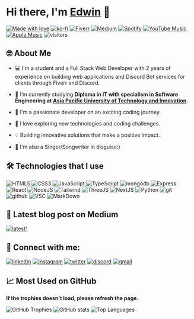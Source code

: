 # Hi there, I'm [Edwin](https://notedwin.codes) 👋
[![Made with love](https://img.shields.io/badge/-Made%20With%20Love-DD2476?style=flat-square&logo=github&logoColor=white)](https://github.com/notedwin-dev)
[![ko-fi](https://img.shields.io/badge/-Support_Me_On_Ko--fi-black?style=flat-square&logo=kofi&logoColor=white)](https://ko-fi.com/J3J7PPGKH)
[![Fiverr](https://img.shields.io/badge/Fiverr-1DBF73?style=flat-square&logo=fiverr&logoColor=white)](https://www.fiverr.com/edwin_2004)
[![Medium](https://img.shields.io/badge/-Medium-000?style=flat-square&logo=Medium&logoColor=white&&link=https://medium.com/@weltonfelix)](https://medium.com/@notedwin)
[![Spotify](https://img.shields.io/badge/Spotify-1ED760?&style=flat-square&logo=spotify&logoColor=white)](https://open.spotify.com/artist/2QktWJstHjQfA3gYf4M2va)
[![YouTube Music](https://img.shields.io/badge/YouTube_Music-FF0000?style=flat-square&logo=youtube-music&logoColor=white&)](https://youtube.com/@NotEdwinOfficial)
[![Apple Music](https://img.shields.io/badge/Apple_Music-F34E68?style=flat-square&logo=apple-music&logoColor=white)](https://music.apple.com/my/artist/notedwin/1539958314)
![visitors](https://visitor-badge.laobi.icu/badge?page_id=notedwin-dev.visitor-badge)

## 🤓 About Me
- 💻 I'm a student and a Full Stack Web Developer with 2 years of experience on building web applications and Discord Bot services for clients through Fiverr and Discord.

- 📖 I’m currently studying **Diploma in IT with specialism in Software Engineering at [Asia Pacific University of Technology and Innovation](https://new.apu.edu.my/)**.

- 🚀 I'm a passionate developer on an exciting coding journey.

- 🔭 I love exploring new technologies and coding challenges.

- 💡 Building innovative solutions that make a positive impact.

- 🎹 I'm also a Singer/Songwriter in disguise:)

## 🛠️ Technologies that I use
![HTML5](https://img.shields.io/badge/html%205-grey?style=for-the-badge&logo=html5&logoColor=white&labelColor=8E2DE2)
![CSS3](https://img.shields.io/badge/css%203-grey?style=for-the-badge&logo=css3&logoColor=white&labelColor=8E2DE2)
![JavaScript](https://img.shields.io/badge/-JavaScript-grey?style=for-the-badge&logo=javascript&logoColor=white&labelColor=8E2DE2)
![TypeScript](https://img.shields.io/badge/-TypeScript-grey?style=for-the-badge&logo=typescript&logoColor=white&labelColor=8E2DE2)
![mongodb](https://img.shields.io/badge/-mongodb-grey?style=for-the-badge&logo=mongodb&logoColor=white&labelColor=8E2DE2)
![Express](https://img.shields.io/badge/ExpressJS-grey?style=for-the-badge&logo=express&logoColor=white&labelColor=8E2DE2)
![React](https://img.shields.io/badge/React-grey?style=for-the-badge&logo=react&logoColor=white&labelColor=8E2DE2)
![NodeJS](https://img.shields.io/badge/NodeJS-grey?style=for-the-badge&logo=nodedotjs&logoColor=white&labelColor=8E2DE2)
![Tailwind](https://img.shields.io/badge/Tailwind%20CSS-grey?style=for-the-badge&logo=tailwindcss&logoColor=white&labelColor=8E2DE2)
![ThreeJS](https://img.shields.io/badge/ThreeJS-grey?style=for-the-badge&logo=three.js&logoColor=white&labelColor=8E2DE2)
![NextJS](https://img.shields.io/badge/NextJS-grey?style=for-the-badge&logo=nextdotjs&logoColor=white&labelColor=8E2DE2)
![Python](https://img.shields.io/badge/-python-grey?style=for-the-badge&logo=python&logoColor=white&labelColor=8E2DE2)
![git](https://img.shields.io/badge/-git-grey?style=for-the-badge&logo=git&logoColor=white&labelColor=8E2DE2)
![github](https://img.shields.io/badge/-github-grey?style=for-the-badge&logo=github&logoColor=white&labelColor=8E2DE2)
![VSC](https://img.shields.io/badge/VSCode-grey?style=for-the-badge&logo=visual%20studio%20code&logoColor=white&labelColor=8E2DE2)
![MarkDown](https://img.shields.io/badge/-Markdown-grey?style=for-the-badge&logo=Markdown&logoColor=white&labelColor=8E2DE2)

## 📝 Latest blog post on Medium
[![latest1](https://github-readme-medium-recent-article.vercel.app/medium/@notedwin/0)](https://github-readme-medium-recent-article.vercel.app/medium/@notedwin/0)
<!-- TEMPORARILYY COMMENTING IT OUT UNTIL I RELEASE MORE BLOG POSTS
[![latest2](https://github-readme-medium-recent-article.vercel.app/medium/@notedwin/1)](https://github-readme-medium-recent-article.vercel.app/medium/@notedwin/1)
[![latest3](https://github-readme-medium-recent-article.vercel.app/medium/@notedwin/2)](https://github-readme-medium-recent-article.vercel.app/medium/@notedwin/2)
-->

## 🤝 Connect with me:
[![linkedin](https://img.shields.io/badge/LinkedIn-0077B5?style=for-the-badge&logo=linkedin&logoColor=white)](https://www.linkedin.com/in/edwin-ng2404/)
[![instagram](https://img.shields.io/badge/Instagram-E4405F?style=for-the-badge&logo=instagram&logoColor=white)](https://www.instagram.com/edwin.nggggggggg/)
[![twitter](https://img.shields.io/badge/X-000000?style=for-the-badge&logo=x&logoColor=white)](https://twitter.com/_Edwin_Ng_)
[![discord](https://img.shields.io/badge/Discord-5865F2?style=for-the-badge&logo=discord&logoColor=white)](https://discord.com/users/235721297244585984)
[![gmail](https://img.shields.io/badge/Gmail-D14836?style=for-the-badge&logo=gmail&logoColor=white)](mailto:notedwin.codes@gmail.com)

## 📈 Most Used on GitHub

**If the trophies doesn't load, please refresh the page.**

![GitHub Trophies](https://github-profile-trophy.vercel.app/?username=notedwin-dev&row=1&no-bg=true)
![GitHub stats](https://github-readme-stats-edwin15857.vercel.app/api?username=notedwin-dev&include_all_commits=true&count_private=true&show_icons=true&line_height=20&title_color=7A7ADB&icon_color=2234AE&text_color=D3D3D3&bg_color=0,000000,130F40&rank_icon=github)
![Top Languages](https://github-readme-stats-edwin15857.vercel.app/api/top-langs?username=notedwin-dev&show_icons=true&layout=compact&&title_color=7A7ADB&icon_color=2234AE&text_color=D3D3D3&bg_color=0,000000,130F40)
